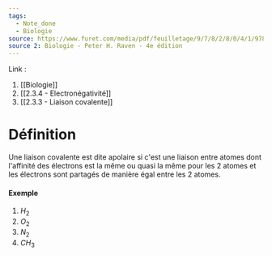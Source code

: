 ```yaml
---
tags:
  - Note_done
  - Biologie
source: https://www.furet.com/media/pdf/feuilletage/9/7/8/2/8/0/4/1/9782804184582.pdf
source 2: Biologie - Peter H. Raven - 4e édition
---
```


Link : 
1. [[Biologie]] 
2. [[2.3.4 - Electronégativité]]
3. [[2.3.3 - Liaison covalente]]

# Définition
Une liaison covalente est dite apolaire si c'est une liaison entre atomes dont l'affinité des électrons est la même ou quasi la même pour les 2 atomes et les électrons sont partagés de manière égal entre les 2 atomes.

#### Exemple
1. $H_{2}$
2. $O_{2}$
3. $N_{2}$
4. $CH_3$
